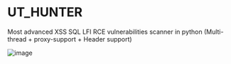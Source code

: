 # UT_HUNTER
Most advanced XSS SQL LFI RCE vulnerabilities scanner in python (Multi-thread + proxy-support + Header support)


   ![image](https://user-images.githubusercontent.com/89252882/179713600-ee267030-fe78-48be-a846-7194f7b75151.png)
